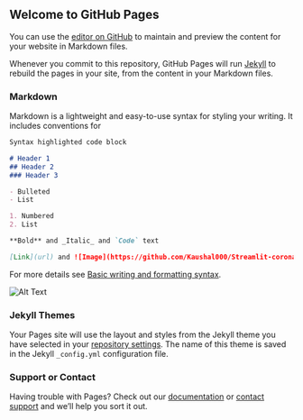 ## Welcome to GitHub Pages

You can use the [editor on GitHub](https://github.com/Kaushal000/Streamlit-coronavirus-detection-app/edit/docs/docs/index.md) to maintain and preview the content for your website in Markdown files.

Whenever you commit to this repository, GitHub Pages will run [Jekyll](https://jekyllrb.com/) to rebuild the pages in your site, from the content in your Markdown files.

### Markdown

Markdown is a lightweight and easy-to-use syntax for styling your writing. It includes conventions for

```markdown
Syntax highlighted code block

# Header 1
## Header 2
### Header 3

- Bulleted
- List

1. Numbered
2. List

**Bold** and _Italic_ and `Code` text

[Link](url) and ![Image](https://github.com/Kaushal000/Streamlit-coronavirus-detection-app/blob/docs/docs/demovideo.GIF)
```

For more details see [Basic writing and formatting syntax](https://docs.github.com/en/github/writing-on-github/getting-started-with-writing-and-formatting-on-github/basic-writing-and-formatting-syntax).

![Alt Text](https://github.com/Kaushal000/Streamlit-coronavirus-detection-app/blob/docs/docs/demovideo.GIF)

### Jekyll Themes

Your Pages site will use the layout and styles from the Jekyll theme you have selected in your [repository settings](https://github.com/Kaushal000/Streamlit-coronavirus-detection-app/settings/pages). The name of this theme is saved in the Jekyll `_config.yml` configuration file.

### Support or Contact

Having trouble with Pages? Check out our [documentation](https://docs.github.com/categories/github-pages-basics/) or [contact support](https://support.github.com/contact) and we’ll help you sort it out.
